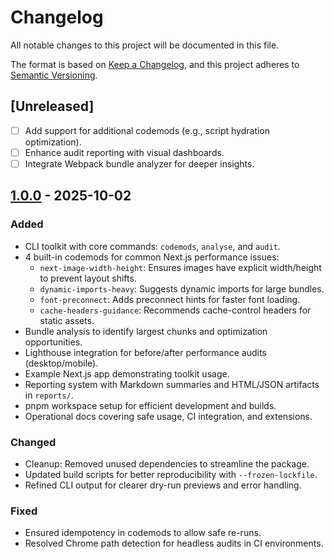 # Changelog

All notable changes to this project will be documented in this file.

The format is based on [Keep a Changelog](https://keepachangelog.com/en/1.0.0/), and this project adheres to [Semantic Versioning](https://semver.org/spec/v2.0.0.html).

## [Unreleased]

- [ ] Add support for additional codemods (e.g., script hydration optimization).
- [ ] Enhance audit reporting with visual dashboards.
- [ ] Integrate Webpack bundle analyzer for deeper insights.

## [1.0.0] - 2025-10-02

### Added
- CLI toolkit with core commands: `codemods`, `analyse`, and `audit`.
- 4 built-in codemods for common Next.js performance issues:
  - `next-image-width-height`: Ensures images have explicit width/height to prevent layout shifts.
  - `dynamic-imports-heavy`: Suggests dynamic imports for large bundles.
  - `font-preconnect`: Adds preconnect hints for faster font loading.
  - `cache-headers-guidance`: Recommends cache-control headers for static assets.
- Bundle analysis to identify largest chunks and optimization opportunities.
- Lighthouse integration for before/after performance audits (desktop/mobile).
- Example Next.js app demonstrating toolkit usage.
- Reporting system with Markdown summaries and HTML/JSON artifacts in `reports/`.
- pnpm workspace setup for efficient development and builds.
- Operational docs covering safe usage, CI integration, and extensions.

### Changed
- Cleanup: Removed unused dependencies to streamline the package.
- Updated build scripts for better reproducibility with `--frozen-lockfile`.
- Refined CLI output for clearer dry-run previews and error handling.

### Fixed
- Ensured idempotency in codemods to allow safe re-runs.
- Resolved Chrome path detection for headless audits in CI environments.

[1.0.0]: https://github.com/your-org/next-speed-kit/compare/v0.1.0...v1.0.0